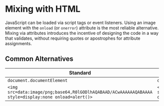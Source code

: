 # Mixing with HTML
JavaScript can be loaded via script tags or event listeners. Using an image element with the `onload` (or `onerror`) attribute is the most reliable alternative.  
Mixing via attributes introduces the incentive of designing the code in a way that validates, without requiring quotes or apostrophes for attribute assignments.  
## Common Alternatives
Standard | Substitute
------ | ----------
`document.documentElement` | `document.all[0]`
`<img src=data:image/png;base64,R0lGODlhAQABAAD/ACwAAAAAAQABAAAA style=display:none onload=alert()>` | `<img src style=display:none onerror=alert()>`
